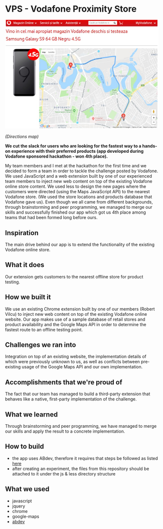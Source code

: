 # VPS - Vodafone Proximity Store

![directions](https://raw.githubusercontent.com/clementlarisa/VPS/master/directions%20map.jpg)

<i>(Directions map)</i>


<b>We cut the slack for users who are looking for the fastest way to a hands-on experience with their preferred products (app developed during Vodafone sponsored hackathon - won 4th place).</b>

  My team members and I met at the hackathon for the first time and we decided to form a team in order to tackle the challenge posted by Vodafone. 
  We used JavaScript and a web extension built by one of our experienced team members to inject new web content on top of the existing Vodafone online store content. 
  We used less to design the new pages where the customers were directed (using the Maps JavaScript API) to the nearest Vodafone store. (We used the store locations and products database that Vodafone gave us).
  Even though we all came from different backgrounds, through brainstorming and peer programming, we managed to merge our skills and successfully finished our app which got us 4th place among teams that had been formed long before ours.

## Inspiration
The main drive behind our app is to extend the functionality of the existing Vodafone online store.

## What it does
Our extension gets customers to the nearest offline store for product testing.

## How we built it
We use an existing Chrome extension built by one of our members (Robert Vilcu) to inject new web content on top of the existing Vodafone online website. Our app makes use of a sample database of retail stores and product availability and the Google Maps API in order to determine the fastest route to an offline testing point.

## Challenges we ran into
Integration on top of an existing website, the implementation details of which were previously unknown to us, as well as conflicts between pre-existing usage of the Google Maps API and our own implementation.

## Accomplishments that we're proud of
The fact that our team has managed to build a third-party extension that behaves like a native, first-party implementation of the challenge.

## What we learned
Through brainstorming and peer programming, we have managed to merge our skills and apply the result to a concrete implementation.

## How to build
* the app uses ABdev, therefore it requires that steps be followed as listed [here](https://github.com/vilcuRob/ABdev)
* after creating an experiment, the files from this repository should be attached to it under the js & less directory structure

## What we used
* javascript
* jquery
* chrome
* google-maps
* [abdev](https://github.com/vilcuRob/ABdev)
